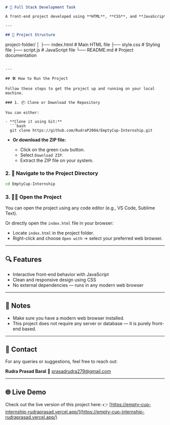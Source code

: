 ```markdown
# 🚀 Full Stack Development Task

A front-end project developed using **HTML**, **CSS**, and **JavaScript** as part of an internship task.

---

## 📁 Project Structure

```

project-folder/
│
├── index.html         # Main HTML file
├── style.css          # Styling file
├── script.js          # JavaScript file
└── README.md          # Project documentation

````

---

## 🛠️ How to Run the Project

Follow these steps to get the project up and running on your local machine.

### 1. 📦 Clone or Download the Repository

You can either:

- **Clone it using Git:**
  ```bash
  git clone https://github.com/RudraP2004/EmptyCup-Internship.git
````

* **Or download the ZIP file:**

  * Click on the green `Code` button.
  * Select `Download ZIP`.
  * Extract the ZIP file on your system.

### 2. 📂 Navigate to the Project Directory

```bash
cd EmptyCup-Internship
```

### 3. 🧑‍💻 Open the Project

You can open the project using any code editor (e.g., VS Code, Sublime Text).

Or directly open the `index.html` file in your browser:

* Locate `index.html` in the project folder.
* Right-click and choose `Open with` → select your preferred web browser.

---

## 🔍 Features

* Interactive front-end behavior with JavaScript
* Clean and responsive design using CSS
* No external dependencies — runs in any modern web browser

---

## 📌 Notes

* Make sure you have a modern web browser installed.
* This project does not require any server or database — it is purely front-end based.

---

## 📧 Contact

For any queries or suggestions, feel free to reach out:

**Rudra Prasad Baral**
📧 [prasadrudra279@gmail.com](mailto:prasadrudra279@gmail.com)

---

## 🌐 Live Demo

Check out the live version of this project here:
👉 [https://empty-cup-internship-rudraprasad.vercel.app/](https://empty-cup-internship-rudraprasad.vercel.app/)

```
```
